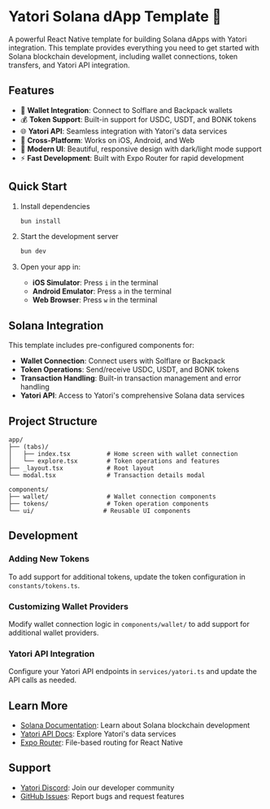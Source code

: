 # Yatori Solana dApp Template 🚀

A powerful React Native template for building Solana dApps with Yatori integration. This template provides everything you need to get started with Solana blockchain development, including wallet connections, token transfers, and Yatori API integration.

## Features

- 🔗 **Wallet Integration**: Connect to Solflare and Backpack wallets
- 💰 **Token Support**: Built-in support for USDC, USDT, and BONK tokens
- 🌐 **Yatori API**: Seamless integration with Yatori's data services
- 📱 **Cross-Platform**: Works on iOS, Android, and Web
- 🎨 **Modern UI**: Beautiful, responsive design with dark/light mode support
- ⚡ **Fast Development**: Built with Expo Router for rapid development

## Quick Start

1. Install dependencies

   ```bash
   bun install
   ```

2. Start the development server

   ```bash
   bun dev
   ```

3. Open your app in:
   - **iOS Simulator**: Press `i` in the terminal
   - **Android Emulator**: Press `a` in the terminal  
   - **Web Browser**: Press `w` in the terminal

## Solana Integration

This template includes pre-configured components for:

- **Wallet Connection**: Connect users with Solflare or Backpack
- **Token Operations**: Send/receive USDC, USDT, and BONK tokens
- **Transaction Handling**: Built-in transaction management and error handling
- **Yatori API**: Access to Yatori's comprehensive Solana data services

## Project Structure

```
app/
├── (tabs)/
│   ├── index.tsx          # Home screen with wallet connection
│   └── explore.tsx        # Token operations and features
├── _layout.tsx            # Root layout
└── modal.tsx              # Transaction details modal

components/
├── wallet/                # Wallet connection components
├── tokens/                # Token operation components
└── ui/                   # Reusable UI components
```

## Development

### Adding New Tokens

To add support for additional tokens, update the token configuration in `constants/tokens.ts`.

### Customizing Wallet Providers

Modify wallet connection logic in `components/wallet/` to add support for additional wallet providers.

### Yatori API Integration

Configure your Yatori API endpoints in `services/yatori.ts` and update the API calls as needed.

## Learn More

- [Solana Documentation](https://docs.solana.com/): Learn about Solana blockchain development
- [Yatori API Docs](https://docs.yatori.com/): Explore Yatori's data services
- [Expo Router](https://docs.expo.dev/router/introduction/): File-based routing for React Native

## Support

- [Yatori Discord](https://discord.gg/yatori): Join our developer community
- [GitHub Issues](https://github.com/yatori/templates/issues): Report bugs and request features
